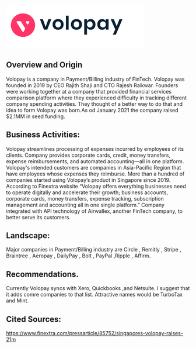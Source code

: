 ![aaa](https://github.com/vdshulyak/Volopay/blob/main/Volopay%20Logo.PNG)

## Overview and Origin
Volopay is a company in Payment/Billing industry of FinTech. Volopay was founded in 2019 by CEO Rajith Shaji and CTO Rajesh Raikwar. 
Founders were working together at a company that provided financial services comparison platform where they experienced difficulty in tracking different company spending activities.
 They thought of a better way to do that and idea to form Volopay was born.As od January 2021 the company raised $2.1MM in seed funding.
## Business Activities:
Volopay streamlines processing of expenses  incurred by employees of its clients. Company provides corporate cards, credit, money transfers,
 expense reimbursements, and automated accounting—all in one platform. 
Volopay's intended customers are companies in Asia-Pacific Region that have employees whose expenses they reimburse.
 More than a hundred of companies started using Volopay’s product in Singapore since 2019.
According to Finextra website “Volopay offers everything businesses need to operate digitally and accelerate their growth; 
business accounts, corporate cards, money transfers, expense tracking, subscription management and accounting all in one single platform.” 
Company integrated with API technology of Airwallex, another FinTech company, to better serve its customers.
## Landscape:
Major companies in Payment/Billing industry are Circle , Remitly , Stripe , Braintree , Aeropay , DailyPay , Bolt , PayPal ,Ripple , Affirm.
## Recommendations.
Currently Volopay syncs with Xero, Quickbooks ,and Netsuite. I suggest that it adds comre companies to that list. Attractive names would be TurboTax and Mint.

## Cited Sources: 
https://www.finextra.com/pressarticle/85752/singapores-volopay-raises-21m
